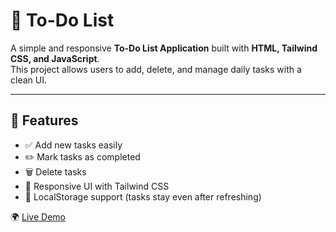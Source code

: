 # 📝 To-Do List

A simple and responsive **To-Do List Application** built with **HTML, Tailwind CSS, and JavaScript**.  
This project allows users to add, delete, and manage daily tasks with a clean UI.

---

## 🚀 Features
- ✅ Add new tasks easily  
- ✏️ Mark tasks as completed  
- 🗑️ Delete tasks  
- 🎨 Responsive UI with Tailwind CSS  
- 📌 LocalStorage support (tasks stay even after refreshing)  

🌍 [Live Demo](https://to-do-list-1uqj6iu8t-prafull-singhs-projects.vercel.app/)
